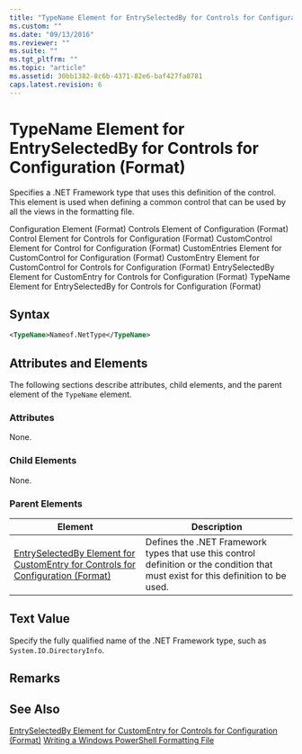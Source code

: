 ```yaml
---
title: "TypeName Element for EntrySelectedBy for Controls for Configuration (Format) | Microsoft Docs"
ms.custom: ""
ms.date: "09/13/2016"
ms.reviewer: ""
ms.suite: ""
ms.tgt_pltfrm: ""
ms.topic: "article"
ms.assetid: 30bb1382-8c6b-4371-82e6-baf427fa0781
caps.latest.revision: 6
---
```

# TypeName Element for EntrySelectedBy for Controls for Configuration (Format)
Specifies a .NET Framework type that uses this definition of the control. This element is used when defining a common control that can be used by all the views in the formatting file.

 Configuration Element (Format)
Controls Element of Configuration (Format)
Control Element for Controls for Configuration (Format)
CustomControl Element for Control for Configuration (Format)
CustomEntries Element for CustomControl for Configuration (Format)
CustomEntry Element for CustomControl for Controls for Configuration (Format)
EntrySelectedBy Element for CustomEntry for Controls for Configuration (Format)
TypeName Element for EntrySelectedBy for Controls for Configuration (Format)

## Syntax

```xml
<TypeName>Nameof.NetType</TypeName>

```

## Attributes and Elements
 The following sections describe attributes, child elements, and the parent element of the `TypeName` element.

### Attributes
 None.

### Child Elements
 None.

### Parent Elements

|Element|Description|
|-------------|-----------------|
|[EntrySelectedBy Element for CustomEntry for Controls for Configuration (Format)](./entryselectedby-element-for-customentry-for-controls-for-configuration-format.md)|Defines the .NET Framework types that use this control definition or the condition that must exist for this definition to be used.|

## Text Value
 Specify the fully qualified name of the .NET Framework type, such as `System.IO.DirectoryInfo`.

## Remarks

## See Also
 [EntrySelectedBy Element for CustomEntry for Controls for Configuration (Format)](./entryselectedby-element-for-customentry-for-controls-for-configuration-format.md)
 [Writing a Windows PowerShell Formatting File](./writing-a-windows-powershell-formatting-file.md)
